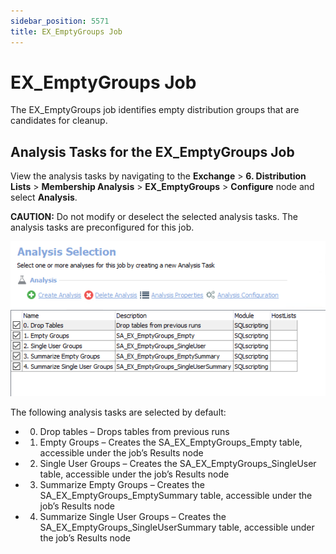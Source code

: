 ```yaml
---
sidebar_position: 5571
title: EX_EmptyGroups Job
---
```


# EX\_EmptyGroups Job

The EX\_EmptyGroups job identifies empty distribution groups that are candidates for cleanup.

## Analysis Tasks for the EX\_EmptyGroups Job

View the analysis tasks by navigating to the **Exchange** > **6. Distribution Lists** > **Membership Analysis** > **EX\_EmptyGroups** > **Configure** node and select **Analysis**.

**CAUTION:** Do not modify or deselect the selected analysis tasks. The analysis tasks are preconfigured for this job.

![Analysis Tasks for the EX_EmptyGroups Job](../../../../../../../../static/images/AccessAnalyzer_12.0/Content/Resources/Images/EnterpriseAuditor/Solutions/Exchange/DistributionLists/EmptyGroupsAnalysis.png "Analysis Tasks for the EX_EmptyGroups Job")

The following analysis tasks are selected by default:

* 0. Drop tables – Drops tables from previous runs
* 1. Empty Groups – Creates the SA\_EX\_EmptyGroups\_Empty table, accessible under the job’s Results node
* 2. Single User Groups – Creates the SA\_EX\_EmptyGroups\_SingleUser table, accessible under the job’s Results node
* 3. Summarize Empty Groups – Creates the SA\_EX\_EmptyGroups\_EmptySummary table, accessible under the job’s Results node
* 4. Summarize Single User Groups – Creates the SA\_EX\_EmptyGroups\_SingleUserSummary table, accessible under the job’s Results node